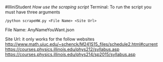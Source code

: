 #IlliniStudent
<em>How use the scraping script</em>
Terminal:
To run the script you must have three arguments
```
/python scrapeHW.py <File Name> <Site Url>
```
File Name: AnyNameYouWant.json

Site Url: it only works for the follow websites
http://www.math.uiuc.edu/~schenck/M241S15_files/schedule2.html#current
https://courses.physics.illinois.edu/phys212/syllabus.asp
https://courses.physics.illinois.edu/phys214/sp2015/syllabus.asp

